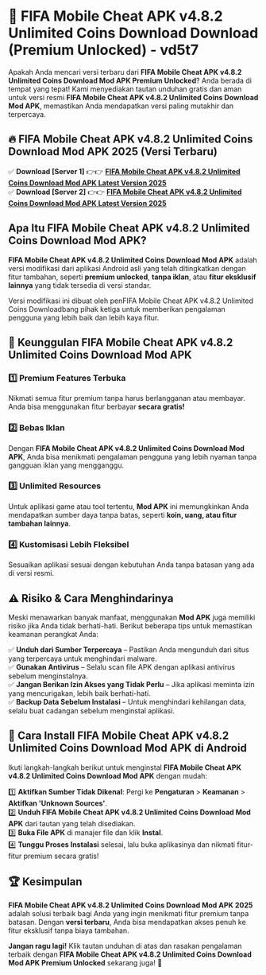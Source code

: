 # 🎯 FIFA Mobile Cheat APK v4.8.2 Unlimited Coins Download  Download (Premium Unlocked) -  vd5t7

Apakah Anda mencari versi terbaru dari **FIFA Mobile Cheat APK v4.8.2 Unlimited Coins Download Mod APK Premium Unlocked**? Anda berada di tempat yang tepat! Kami menyediakan tautan unduhan gratis dan aman untuk versi resmi **FIFA Mobile Cheat APK v4.8.2 Unlimited Coins Download Mod APK**, memastikan Anda mendapatkan versi paling mutakhir dan terpercaya.

## 🔥 FIFA Mobile Cheat APK v4.8.2 Unlimited Coins Download Mod APK 2025 (Versi Terbaru)

✅ **Download [Server 1]** 👉👉 [**FIFA Mobile Cheat APK v4.8.2 Unlimited Coins Download Mod APK Latest Version 2025**](https://momento.my/?title=FIFA_Mobile_Cheat_APK_v4.8.2_Unlimited_Coins_Download)  
✅ **Download [Server 2]** 👉👉 [**FIFA Mobile Cheat APK v4.8.2 Unlimited Coins Download Mod APK Latest Version 2025**](https://momento.my/?title=FIFA_Mobile_Cheat_APK_v4.8.2_Unlimited_Coins_Download)  

## Apa Itu FIFA Mobile Cheat APK v4.8.2 Unlimited Coins Download Mod APK?

**FIFA Mobile Cheat APK v4.8.2 Unlimited Coins Download Mod APK** adalah versi modifikasi dari aplikasi Android asli yang telah ditingkatkan dengan fitur tambahan, seperti **premium unlocked**, **tanpa iklan**, atau **fitur eksklusif lainnya** yang tidak tersedia di versi standar.

Versi modifikasi ini dibuat oleh penFIFA Mobile Cheat APK v4.8.2 Unlimited Coins Downloadbang pihak ketiga untuk memberikan pengalaman pengguna yang lebih baik dan lebih kaya fitur.

## 🎯 Keunggulan FIFA Mobile Cheat APK v4.8.2 Unlimited Coins Download Mod APK

### 1️⃣ Premium Features Terbuka
Nikmati semua fitur premium tanpa harus berlangganan atau membayar. Anda bisa menggunakan fitur berbayar **secara gratis!**

### 2️⃣ Bebas Iklan
Dengan **FIFA Mobile Cheat APK v4.8.2 Unlimited Coins Download Mod APK**, Anda bisa menikmati pengalaman pengguna yang lebih nyaman tanpa gangguan iklan yang mengganggu.

### 3️⃣ Unlimited Resources
Untuk aplikasi game atau tool tertentu, **Mod APK** ini memungkinkan Anda mendapatkan sumber daya tanpa batas, seperti **koin, uang, atau fitur tambahan lainnya**.

### 4️⃣ Kustomisasi Lebih Fleksibel
Sesuaikan aplikasi sesuai dengan kebutuhan Anda tanpa batasan yang ada di versi resmi.

## ⚠️ Risiko & Cara Menghindarinya

Meski menawarkan banyak manfaat, menggunakan **Mod APK** juga memiliki risiko jika Anda tidak berhati-hati. Berikut beberapa tips untuk memastikan keamanan perangkat Anda:

✅ **Unduh dari Sumber Terpercaya** – Pastikan Anda mengunduh dari situs yang terpercaya untuk menghindari malware.  
✅ **Gunakan Antivirus** – Selalu scan file APK dengan aplikasi antivirus sebelum menginstalnya.  
✅ **Jangan Berikan Izin Akses yang Tidak Perlu** – Jika aplikasi meminta izin yang mencurigakan, lebih baik berhati-hati.  
✅ **Backup Data Sebelum Instalasi** – Untuk menghindari kehilangan data, selalu buat cadangan sebelum menginstal aplikasi.

## 📌 Cara Install FIFA Mobile Cheat APK v4.8.2 Unlimited Coins Download Mod APK di Android

Ikuti langkah-langkah berikut untuk menginstal **FIFA Mobile Cheat APK v4.8.2 Unlimited Coins Download Mod APK** dengan mudah:

1️⃣ **Aktifkan Sumber Tidak Dikenal**: Pergi ke **Pengaturan** > **Keamanan** > **Aktifkan 'Unknown Sources'**.  
2️⃣ **Unduh FIFA Mobile Cheat APK v4.8.2 Unlimited Coins Download Mod APK** dari tautan yang telah disediakan.  
3️⃣ **Buka File APK** di manajer file dan klik **Instal**.  
4️⃣ **Tunggu Proses Instalasi** selesai, lalu buka aplikasinya dan nikmati fitur-fitur premium secara gratis!

## 🏆 Kesimpulan

**FIFA Mobile Cheat APK v4.8.2 Unlimited Coins Download Mod APK 2025** adalah solusi terbaik bagi Anda yang ingin menikmati fitur premium tanpa batasan. Dengan **versi terbaru**, Anda bisa mendapatkan akses penuh ke fitur eksklusif tanpa biaya tambahan.

**Jangan ragu lagi!** Klik tautan unduhan di atas dan rasakan pengalaman terbaik dengan **FIFA Mobile Cheat APK v4.8.2 Unlimited Coins Download Mod APK Premium Unlocked** sekarang juga! 🚀
